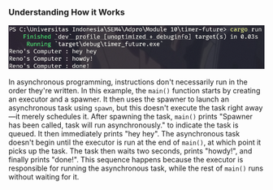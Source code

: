 ### Understanding How it Works

![SS](img/cargo_run.png)

In asynchronous programming, instructions don't necessarily run in the order they're written. In this example, the `main()` function starts by creating an executor and a spawner. It then uses the spawner to launch an asynchronous task using `spawn`, but this doesn't execute the task right away—it merely schedules it. After spawning the task, `main()` prints "Spawner has been called, task will run asynchronously." to indicate the task is queued. It then immediately prints "hey hey". The asynchronous task doesn't begin until the executor is run at the end of `main()`, at which point it picks up the task. The task then waits two seconds, prints "howdy!", and finally prints "done!". This sequence happens because the executor is responsible for running the asynchronous task, while the rest of `main()` runs without waiting for it.
